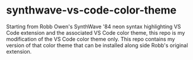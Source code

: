 # synthwave-vs-code-color-theme
Starting from Robb Owen's SynthWave '84 neon syntax highlighting VS Code extension and the associated VS Code color theme, this repo is my modification of the VS Code color theme only. This repo contains my version of that color theme that can be installed along side Robb's original extension.
